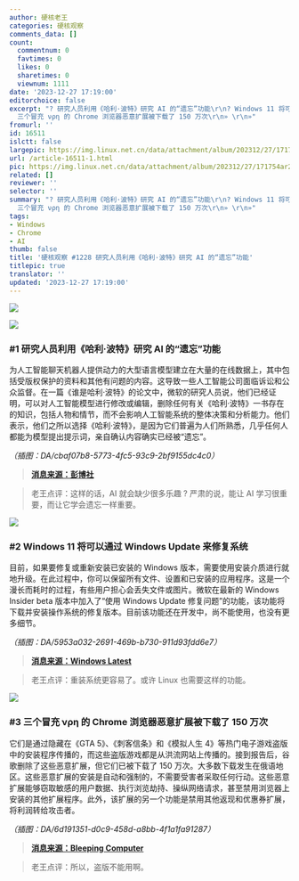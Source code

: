 ```yaml
---
author: 硬核老王
categories: 硬核观察
comments_data: []
count:
  commentnum: 0
  favtimes: 0
  likes: 0
  sharetimes: 0
  viewnum: 1111
date: '2023-12-27 17:19:00'
editorchoice: false
excerpt: "? 研究人员利用《哈利·波特》研究 AI 的“遗忘”功能\r\n? Windows 11 将可以通过 Windows Update 来修复系统\r\n?
  三个冒充 νρη 的 Chrome 浏览器恶意扩展被下载了 150 万次\r\n» \r\n»"
fromurl: ''
id: 16511
islctt: false
largepic: https://img.linux.net.cn/data/attachment/album/202312/27/171754ar2i0lmtmbode06z.jpg
url: /article-16511-1.html
pic: https://img.linux.net.cn/data/attachment/album/202312/27/171754ar2i0lmtmbode06z.jpg.thumb.jpg
related: []
reviewer: ''
selector: ''
summary: "? 研究人员利用《哈利·波特》研究 AI 的“遗忘”功能\r\n? Windows 11 将可以通过 Windows Update 来修复系统\r\n?
  三个冒充 νρη 的 Chrome 浏览器恶意扩展被下载了 150 万次\r\n» \r\n»"
tags:
- Windows
- Chrome
- AI
thumb: false
title: '硬核观察 #1228 研究人员利用《哈利·波特》研究 AI 的“遗忘”功能'
titlepic: true
translator: ''
updated: '2023-12-27 17:19:00'
---
```


![](https://img.linux.net.cn/data/attachment/album/202312/27/171754ar2i0lmtmbode06z.jpg)


![](https://img.linux.net.cn/data/attachment/album/202312/27/171816hvvt2u9izf4ee2c1.png)


### #1 研究人员利用《哈利·波特》研究 AI 的“遗忘”功能


为人工智能聊天机器人提供动力的大型语言模型建立在大量的在线数据上，其中包括受版权保护的资料和其他有问题的内容。这导致一些人工智能公司面临诉讼和公众监督。在一篇《谁是哈利·波特》的论文中，微软的研究人员说，他们已经证明，可以对人工智能模型进行修改或编辑，删除任何有关《哈利·波特》一书存在的知识，包括人物和情节，而不会影响人工智能系统的整体决策和分析能力。他们表示，他们之所以选择《哈利·波特》，是因为它们普遍为人们所熟悉，几乎任何人都能为模型提出提示词，亲自确认内容确实已经被“遗忘”。


*（插图：DA/cbaf07b8-5773-4fc5-93c9-2bf9155dc4c0）*



> 
> **[消息来源：彭博社](https://www.bloomberg.com/news/articles/2023-12-26/researchers-have-a-magic-tool-to-understand-ai-harry-potter)**
> 
> 
> 



> 
> 老王点评：这样的话，AI 就会缺少很多乐趣 ? 严肃的说，能让 AI 学习很重要，而让它学会遗忘一样重要。
> 
> 
> 


![](https://img.linux.net.cn/data/attachment/album/202312/27/171829v8v8xzzf8bf8fujz.png)


### #2 Windows 11 将可以通过 Windows Update 来修复系统


目前，如果要修复或重新安装已安装的 Windows 版本，需要使用安装介质进行就地升级。在此过程中，你可以保留所有文件、设置和已安装的应用程序。这是一个漫长而耗时的过程，有些用户担心会丢失文件或图片。微软在最新的 Windows Insider beta 版本中加入了“使用 Windows Update 修复问题”的功能，该功能将下载并安装操作系统的修复版本。目前该功能还在开发中，尚不能使用，也没有更多细节。


*（插图：DA/5953a032-2691-469b-b730-911d93fdd6e7）*



> 
> **[消息来源：Windows Latest](https://www.windowslatest.com/2023/12/26/microsofts-game-changer-feature-reinstalls-windows-11-directly-via-windows-update/)**
> 
> 
> 



> 
> 老王点评：重装系统更容易了。或许 Linux 也需要这样的功能。
> 
> 
> 


![](https://img.linux.net.cn/data/attachment/album/202312/27/171900y2ed616j8bwege62.png)


### #3 三个冒充 νρη 的 Chrome 浏览器恶意扩展被下载了 150 万次


它们是通过隐藏在《GTA 5》、《刺客信条》和《模拟人生 4》等热门电子游戏盗版中的安装程序传播的，而这些盗版游戏都是从洪流网站上传播的。接到报告后，谷歌删除了这些恶意扩展，但它们已被下载了 150 万次。大多数下载发生在俄语地区。这些恶意扩展的安装是自动和强制的，不需要受害者采取任何行动。这些恶意扩展能够窃取敏感的用户数据、执行浏览劫持、操纵网络请求，甚至禁用浏览器上安装的其他扩展程序。此外，该扩展的另一个功能是禁用其他返现和优惠券扩展，将利润转给攻击者。


*（插图：DA/6d191351-d0c9-458d-a8bb-4f1a1fa91287）*



> 
> **[消息来源：Bleeping Computer](https://www.bleepingcomputer.com/news/security/fake-vpn-chrome-extensions-force-installed-15-million-times/)**
> 
> 
> 



> 
> 老王点评：所以，盗版不能用啊。
> 
> 
>